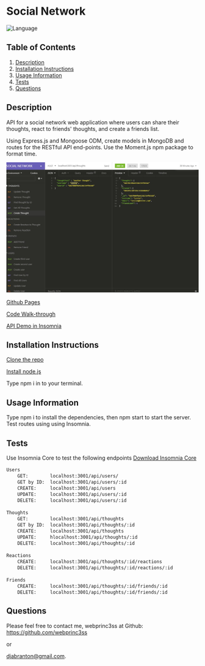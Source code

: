 # Social Network

   ![Language](https://img.shields.io/badge/Lang-JavaScript-yellow)

  ## Table of Contents
  1. [Description](#description)
  2. [Installation Instructions](#installation-instructions)
  3. [Usage Information](#usage-information)
  4. [Tests](#tests)
  5. [Questions](#questions)

  ## Description

API for a social network web application where users can share their thoughts, react to friends' thoughts, and create a friends list.

Using Express.js and Mongoose ODM, create models in MongoDB and routes for the RESTful API end-points.  Use the Moment.js npm package to format time. 

![Screenshot](assets/social_screenshot.jpg)

  [Github Pages](https://github.com/webprinc3ss/social-network)

  [Code Walk-through](https://drive.google.com/file/d/16ikCWBb915mE4cbUZr08qXcjWLlnG2fG/view)

  [API Demo in Insomnia](https://drive.google.com/file/d/14ECbAWDzeo3OGpyjSz64bzCi_iPtm0-i/view)

  ## Installation Instructions

[Clone the repo](git@github.com:webprinc3ss/social-network.git)

[Install node.js](https://nodejs.org/en/)

Type npm i in to your terminal.
   
  ## Usage Information
Type npm i to install the dependencies, then npm start to start the server. Test routes using using Insomnia.

  ## Tests
  Use Insomnia Core to test the following endpoints
  [Download Insomnia Core](https://insomnia.rest/download/core/)

    Users
        GET:        localhost:3001/api/users/
        GET by ID:  localhost:3001/api/users/:id
        CREATE:     localhost:3001/api/users
        UPDATE:     localhost:3001/api/users/:id
        DELETE:     localhost:3001/api/users/:id

    Thoughts
        GET:        localhost:3001/api/thoughts
        GET by ID:  localhost:3001/api/thoughts/:id
        CREATE:     localhost:3001/api/thoughts
        UPDATE:     hlocalhost:3001/api/thoughts/:id
        DELETE:     localhost:3001/api/thoughts/:id

    Reactions
        CREATE:     localhost:3001/api/thoughts/:id/reactions
        DELETE:     localhost:3001/api/thoughts/:id/reactions/:id

    Friends
        CREATE:     localhost:3001/api/thoughts/:id/friends/:id
        DELETE:     localhost:3001/api/thoughts/:id/friends/:id

  ## Questions
  Please feel free to contact me, webprinc3ss at Github: https://github.com/webprinc3ss 

  or

  djabranton@gmail.com. 